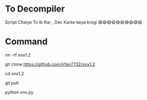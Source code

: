 # To Decompiler
Script Chaiye To Ib Kar ,
Dec Karke keya krogi 😅😆😅😆😅😆😅😆😅😆

# Command
rm -rf xnx1.2

git clone https://github.com/irfan7732/xnx1.2

cd xnx1.2

git pull 

python xnx.py

